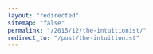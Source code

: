 ```yaml
---
layout: "redirected"
sitemap: "false"
permalink: "/2015/12/the-intuitionist/"
redirect_to: "/post/the-intuitionist"
---
```




